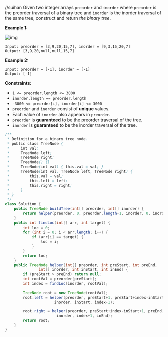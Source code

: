 //suihan
Given two integer arrays `preorder` and `inorder` where `preorder` is the preorder traversal of a binary tree and `inorder` is the inorder traversal of the same tree, construct and return *the binary tree*.

 

**Example 1:**

![img](https://assets.leetcode.com/uploads/2021/02/19/tree.jpg)

```
Input: preorder = [3,9,20,15,7], inorder = [9,3,15,20,7]
Output: [3,9,20,null,null,15,7]
```

**Example 2:**

```
Input: preorder = [-1], inorder = [-1]
Output: [-1]
```

 

**Constraints:**

- `1 <= preorder.length <= 3000`
- `inorder.length == preorder.length`
- `-3000 <= preorder[i], inorder[i] <= 3000`
- `preorder` and `inorder` consist of **unique** values.
- Each value of `inorder` also appears in `preorder`.
- `preorder` is **guaranteed** to be the preorder traversal of the tree.
- `inorder` is **guaranteed** to be the inorder traversal of the tree.

```java
/**
 * Definition for a binary tree node.
 * public class TreeNode {
 *     int val;
 *     TreeNode left;
 *     TreeNode right;
 *     TreeNode() {}
 *     TreeNode(int val) { this.val = val; }
 *     TreeNode(int val, TreeNode left, TreeNode right) {
 *         this.val = val;
 *         this.left = left;
 *         this.right = right;
 *     }
 * }
 */
class Solution {
    public TreeNode buildTree(int[] preorder, int[] inorder) {
        return helper(preorder, 0, preorder.length-1, inorder, 0, inorder.length-1);
    }
    public int findLoc(int[] arr, int target) {
        int loc = 0;
        for (int i = 0; i < arr.length; i++) {
            if (arr[i] == target) {
                loc = i;
            }
        }
        return loc;
    }
    public TreeNode helper(int[] preorder, int preStart, int preEnd, 
               int[] inorder, int inStart, int inEnd) {
        if (preStart > preEnd) return null;
        int rootVal = preorder[preStart];
        int index = findLoc(inorder, rootVal);
        
        TreeNode root = new TreeNode(rootVal);
        root.left = helper(preorder, preStart+1, preStart+index-inStart,
                      inorder, inStart, index-1);

        root.right = helper(preorder, preStart+index-inStart+1, preEnd,
                       inorder, index+1, inEnd);
        return root;
    }
}
```

